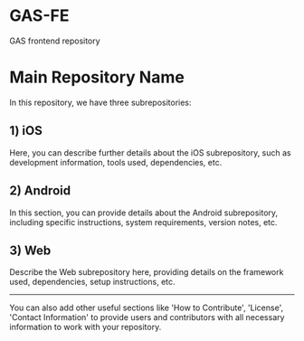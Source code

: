 # GAS-FE
GAS frontend repository

# Main Repository Name

In this repository, we have three subrepositories:

## 1) iOS

Here, you can describe further details about the iOS subrepository, such as development information, tools used, dependencies, etc.

## 2) Android

In this section, you can provide details about the Android subrepository, including specific instructions, system requirements, version notes, etc.

## 3) Web

Describe the Web subrepository here, providing details on the framework used, dependencies, setup instructions, etc.

---

You can also add other useful sections like 'How to Contribute', 'License', 'Contact Information' to provide users and contributors with all necessary information to work with your repository.
